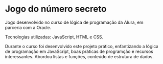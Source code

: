 <h1>Jogo do número secreto</h1>

<p>Jogo desenvolvido no curso de lógica de programação da Alura, em parceria com a Oracle.</p>

<p>Tecnologias utilizadas: JavaScript, HTML e CSS.</p>

<p>Durante o curso foi desenvolvido este projeto prático, enfantizando a lógica de programação em JavaScript, boas práticas de programção e recursos interessantes. Abordou listas e funções, conteúdo de estrutura de dados.</p>
